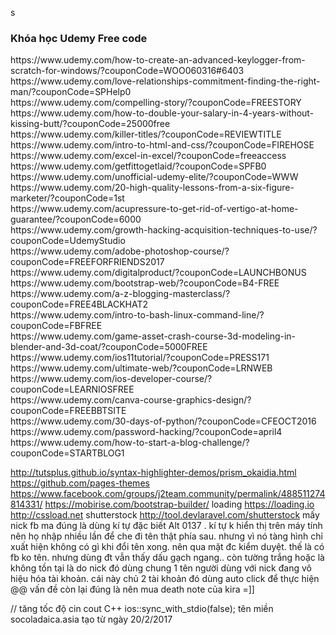s
<h3>Khóa học Udemy Free code</h3>
	https://www.udemy.com/how-to-create-an-advanced-keylogger-from-scratch-for-windows/?couponCode=WOO060316#6403 <br>
	https://www.udemy.com/love-relationships-commitment-finding-the-right-man/?couponCode=SPHelp0 <br>
	https://www.udemy.com/compelling-story/?couponCode=FREESTORY <br>
	https://www.udemy.com/how-to-double-your-salary-in-4-years-without-kissing-butt/?couponCode=25000free <br>
	https://www.udemy.com/killer-titles/?couponCode=REVIEWTITLE <br>
	https://www.udemy.com/intro-to-html-and-css/?couponCode=FIREHOSE <br>
	https://www.udemy.com/excel-in-excel/?couponCode=freeaccess <br>
	https://www.udemy.com/getfittogetlaid/?couponCode=SPFB0 <br>
	https://www.udemy.com/unofficial-udemy-elite/?couponCode=WWW <br>
	https://www.udemy.com/20-high-quality-lessons-from-a-six-figure-marketer/?couponCode=1st <br>
	https://www.udemy.com/acupressure-to-get-rid-of-vertigo-at-home-guarantee/?couponCode=6000 <br>
	https://www.udemy.com/growth-hacking-acquisition-techniques-to-use/?couponCode=UdemyStudio <br>
	https://www.udemy.com/adobe-photoshop-course/?couponCode=FREEFORFRIENDS2017 <br>
	https://www.udemy.com/digitalproduct/?couponCode=LAUNCHBONUS <br>
	https://www.udemy.com/bootstrap-web/?couponCode=B4-FREE <br>
	https://www.udemy.com/a-z-blogging-masterclass/?couponCode=FREE4BLACKHAT2 <br>
	https://www.udemy.com/intro-to-bash-linux-command-line/?couponCode=FBFREE <br>
	https://www.udemy.com/game-asset-crash-course-3d-modeling-in-blender-and-3d-coat/?couponCode=5000FREE <br>
	https://www.udemy.com/ios11tutorial/?couponCode=PRESS171 <br>
	https://www.udemy.com/ultimate-web/?couponCode=LRNWEB <br>
	https://www.udemy.com/ios-developer-course/?couponCode=LEARNIOSFREE <br>
	https://www.udemy.com/canva-course-graphics-design/?couponCode=FREEBBTSITE <br>
	https://www.udemy.com/30-days-of-python/?couponCode=CFEOCT2016 <br>
	https://www.udemy.com/password-hacking/?couponCode=april4 <br>
	https://www.udemy.com/how-to-start-a-blog-challenge/?couponCode=STARTBLOG1 <br>

	
http://tutsplus.github.io/syntax-highlighter-demos/prism_okaidia.html
https://github.com/pages-themes
https://www.facebook.com/groups/j2team.community/permalink/488511274814331/
https://mobirise.com/bootstrap-builder/
loading
	https://loading.io
	http://cssload.net
shutterstock
	http://tool.devlaravel.com/shutterstock
mấy nick fb ma đúng là dùng kí tự đặc biết Alt 0137 . kí tự k hiển thị trên máy tính nên họ nhập nhiều lần để che đi tên thật phía sau. nhưng vì nó tàng hình chỉ xuất hiện không có gì khi đổi tên xong. nên qua mặt đc kiểm duyệt. thế là có fb ko tên. nhưng dùng đt vẫn thấy dấu gạch ngang.. còn tường trắng hoặc là không tồn tại là do nick đó dùng chung 1 tên người dùng với nick đang vô hiệu hóa tài khoản. cái này chủ 2 tài khoản đó dùng auto click để thực hiện @@ vấn đề còn lại đúng là nên mua death note của kira =]]

// tăng tốc độ cin cout C++
ios::sync_with_stdio(false);
tên miền socoladaica.asia tạo từ ngày 20/2/2017